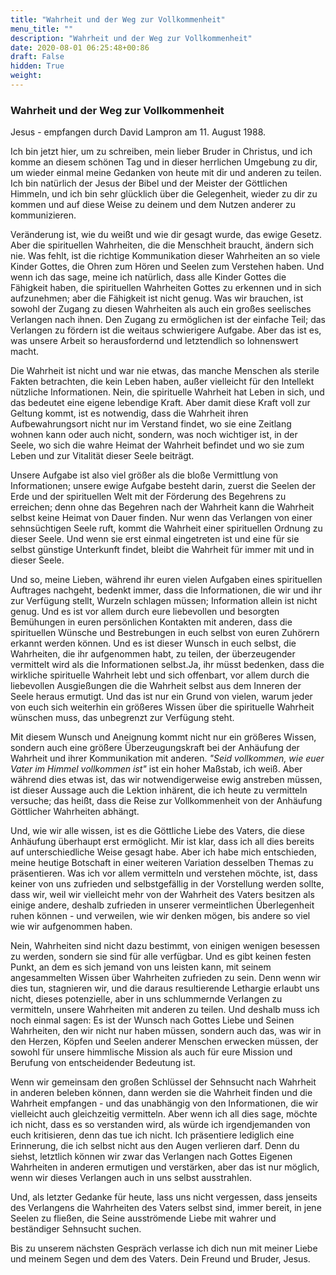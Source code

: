 ```yaml
---
title: "Wahrheit und der Weg zur Vollkommenheit"
menu_title: ""
description: "Wahrheit und der Weg zur Vollkommenheit"
date: 2020-08-01 06:25:48+00:86
draft: False
hidden: True
weight:
---
```

### Wahrheit und der Weg zur Vollkommenheit

Jesus - empfangen durch David Lampron am 11. August 1988.

Ich bin jetzt hier, um zu schreiben, mein lieber Bruder in Christus, und ich komme an diesem schönen Tag und in dieser herrlichen Umgebung zu dir, um wieder einmal meine Gedanken von heute mit dir und anderen zu teilen. Ich bin natürlich der Jesus der Bibel und der Meister der Göttlichen Himmeln, und ich bin sehr glücklich über die Gelegenheit, wieder zu dir zu kommen und auf diese Weise zu deinem und dem Nutzen anderer zu kommunizieren.

Veränderung ist, wie du weißt und wie dir gesagt wurde, das ewige Gesetz. Aber die spirituellen Wahrheiten, die die Menschheit braucht, ändern sich nie. Was fehlt, ist die richtige Kommunikation dieser Wahrheiten an so viele Kinder Gottes, die Ohren zum Hören und Seelen zum Verstehen haben. Und wenn ich das sage, meine ich natürlich, dass alle Kinder Gottes die Fähigkeit haben, die spirituellen Wahrheiten Gottes zu erkennen und in sich aufzunehmen; aber die Fähigkeit ist nicht genug. Was wir brauchen, ist sowohl der Zugang zu diesen Wahrheiten als auch ein großes seelisches Verlangen nach ihnen. Den Zugang zu ermöglichen ist der einfache Teil; das Verlangen zu fördern ist die weitaus schwierigere Aufgabe. Aber das ist es, was unsere Arbeit so herausfordernd und letztendlich so lohnenswert macht.

Die Wahrheit ist nicht und war nie etwas, das manche Menschen als sterile Fakten betrachten, die kein Leben haben, außer vielleicht für den Intellekt nützliche Informationen. Nein, die spirituelle Wahrheit hat Leben in sich, und das bedeutet eine eigene lebendige Kraft. Aber damit diese Kraft voll zur Geltung kommt, ist es notwendig, dass die Wahrheit ihren Aufbewahrungsort nicht nur im Verstand findet, wo sie eine Zeitlang wohnen kann oder auch nicht, sondern, was noch wichtiger ist, in der Seele, wo sich die wahre Heimat der Wahrheit befindet und wo sie zum Leben und zur Vitalität dieser Seele beiträgt.

Unsere Aufgabe ist also viel größer als die bloße Vermittlung von Informationen; unsere ewige Aufgabe besteht darin, zuerst die Seelen der Erde und der spirituellen Welt mit der Förderung des Begehrens zu erreichen; denn ohne das Begehren nach der Wahrheit kann die Wahrheit selbst keine Heimat von Dauer finden. Nur wenn das Verlangen von einer sehnsüchtigen Seele ruft, kommt die Wahrheit einer spirituellen Ordnung zu dieser Seele. Und wenn sie erst einmal eingetreten ist und eine für sie selbst günstige Unterkunft findet, bleibt die Wahrheit für immer mit und in dieser Seele.

Und so, meine Lieben, während ihr euren vielen Aufgaben eines spirituellen Auftrages nachgeht, bedenkt immer, dass die Informationen, die wir und ihr zur Verfügung stellt, Wurzeln schlagen müssen; Information allein ist nicht genug. Und es ist vor allem durch eure liebevollen und besorgten Bemühungen in euren persönlichen Kontakten mit anderen, dass die spirituellen Wünsche und Bestrebungen in euch selbst von euren Zuhörern erkannt werden können. Und es ist dieser Wunsch in euch selbst, die Wahrheiten, die ihr aufgenommen habt, zu teilen, der überzeugender vermittelt wird als die Informationen selbst.Ja, ihr müsst bedenken, dass die wirkliche spirituelle Wahrheit lebt und sich offenbart, vor allem durch die liebevollen Ausgießungen die die Wahrheit selbst aus dem Inneren der Seele heraus ermutigt. Und das ist nur ein Grund von vielen, warum jeder von euch sich weiterhin ein größeres Wissen über die spirituelle Wahrheit wünschen muss, das unbegrenzt zur Verfügung steht.

Mit diesem Wunsch und Aneignung kommt nicht nur ein größeres Wissen, sondern auch eine größere Überzeugungskraft bei der Anhäufung der Wahrheit und ihrer Kommunikation mit anderen. *"Seid vollkommen, wie euer Vater im Himmel vollkommen ist"* ist ein hoher Maßstab, ich weiß. Aber während dies etwas ist, das wir notwendigerweise ewig anstreben müssen, ist dieser Aussage auch die Lektion inhärent, die ich heute zu vermitteln versuche; das heißt, dass die Reise zur Vollkommenheit von der Anhäufung Göttlicher Wahrheiten abhängt.

Und, wie wir alle wissen, ist es die Göttliche Liebe des Vaters, die diese Anhäufung überhaupt erst ermöglicht. Mir ist klar, dass ich all dies bereits auf unterschiedliche Weise gesagt habe. Aber ich habe mich entschieden, meine heutige Botschaft in einer weiteren Variation desselben Themas zu präsentieren. Was ich vor allem vermitteln und verstehen möchte, ist, dass keiner von uns zufrieden und selbstgefällig in der Vorstellung werden sollte, dass wir, weil wir vielleicht mehr von der Wahrheit des Vaters besitzen als einige andere, deshalb zufrieden in unserer vermeintlichen Überlegenheit ruhen können - und verweilen, wie wir denken mögen, bis andere so viel wie wir aufgenommen haben.

Nein, Wahrheiten sind nicht dazu bestimmt, von einigen wenigen besessen zu werden, sondern sie sind für alle verfügbar. Und es gibt keinen festen Punkt, an dem es sich jemand von uns leisten kann, mit seinem angesammelten Wissen über Wahrheiten zufrieden zu sein. Denn wenn wir dies tun, stagnieren wir, und die daraus resultierende Lethargie erlaubt uns nicht, dieses potenzielle, aber in uns schlummernde Verlangen zu vermitteln, unsere Wahrheiten mit anderen zu teilen. Und deshalb muss ich noch einmal sagen: Es ist der Wunsch nach Gottes Liebe und Seinen Wahrheiten, den wir nicht nur haben müssen, sondern auch das, was wir in den Herzen, Köpfen und Seelen anderer Menschen erwecken müssen, der sowohl für unsere himmlische Mission als auch für eure Mission und Berufung von entscheidender Bedeutung ist.

Wenn wir gemeinsam den großen Schlüssel der Sehnsucht nach Wahrheit in anderen beleben können, dann werden sie die Wahrheit finden und die Wahrheit empfangen - und das unabhängig von den Informationen, die wir vielleicht auch gleichzeitig vermitteln. Aber wenn ich all dies sage, möchte ich nicht, dass es so verstanden wird, als würde ich irgendjemanden von euch kritisieren, denn das tue ich nicht. Ich präsentiere lediglich eine Erinnerung, die ich selbst nicht aus den Augen verlieren darf. Denn du siehst, letztlich können wir zwar das Verlangen nach Gottes Eigenen Wahrheiten in anderen ermutigen und verstärken, aber das ist nur möglich, wenn wir dieses Verlangen auch in uns selbst ausstrahlen.

Und, als letzter Gedanke für heute, lass uns nicht vergessen, dass jenseits des Verlangens die Wahrheiten des Vaters selbst sind, immer bereit, in jene Seelen zu fließen, die Seine ausströmende Liebe mit wahrer und beständiger Sehnsucht suchen.

Bis zu unserem nächsten Gespräch verlasse ich dich nun mit meiner Liebe und meinem Segen und dem des Vaters. Dein Freund und Bruder, Jesus.
